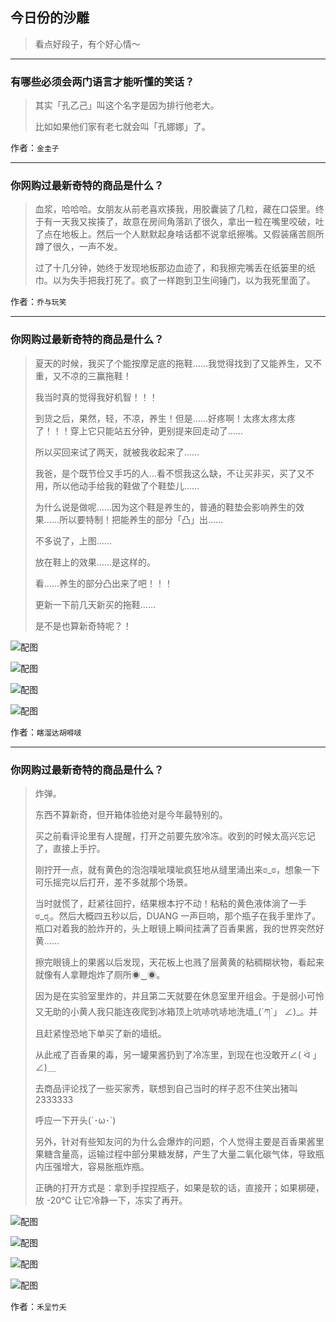 ## 今日份的沙雕

> 看点好段子，有个好心情～


 
---

### 有哪些必须会两门语言才能听懂的笑话？

> 其实「孔乙己」叫这个名字是因为排行他老大。
> 
> 比如如果他们家有老七就会叫「孔娜娜」了。


作者：`金圭子`

---

### 你网购过最新奇特的商品是什么？

> 血浆，哈哈哈。女朋友从前老喜欢揍我，用胶囊装了几粒，藏在口袋里。终于有一天我又挨揍了，故意在房间角落趴了很久，拿出一粒在嘴里咬破，吐了点在地板上。然后一个人默默起身啥话都不说拿纸擦嘴。又假装痛苦厕所蹲了很久，一声不发。
> 
> 过了十几分钟，她终于发现地板那边血迹了，和我擦完嘴丢在纸篓里的纸巾。以为失手把我打死了。疯了一样跑到卫生间锤门，以为我死里面了。


作者：`乔与玩笑`

---

### 你网购过最新奇特的商品是什么？

> 夏天的时候，我买了个能按摩足底的拖鞋……我觉得找到了又能养生，又不重，又不凉的三赢拖鞋！
> 
> 我当时真的觉得我好机智！！！
> 
> 到货之后，果然，轻，不凉，养生！但是……好疼啊！太疼太疼太疼了！！！穿上它只能站五分钟，更别提来回走动了……
> 
> 所以买回来试了两天，就被我收起来了……
> 
> 我爸，是个既节俭又手巧的人…看不惯我这么缺，不让买非买，买了又不用，所以他动手给我的鞋做了个鞋垫儿……
> 
> 为什么说是做呢……因为这个鞋是养生的，普通的鞋垫会影响养生的效果……所以要特制！把能养生的部分「凸」出……
> 
> 不多说了，上图……
> 
> 放在鞋上的效果……是这样的。
> 
> 看……养生的部分凸出来了吧！！！
> 
> 更新一下前几天新买的拖鞋……
> 
> 是不是也算新奇特呢？！



![配图](http://pic2.zhimg.com/70/v2-e344699bac8aec88d0a18c149e543f19_b.jpg)



![配图](http://pic2.zhimg.com/70/v2-3e88e1b510b2c1a7bae101f52afde3b1_b.jpg)



![配图](http://pic1.zhimg.com/70/v2-e7b039e4b5a8e6bdd3970c60d4755350_b.jpg)



![配图](http://pic2.zhimg.com/70/v2-9492f7bd06d2d011176945227528234d_b.jpg)


作者：`瞎溜达胡嘚啵`

---

### 你网购过最新奇特的商品是什么？

> 炸弹。
> 
> 东西不算新奇，但开箱体验绝对是今年最特别的。
> 
> 买之前看评论里有人提醒，打开之前要先放冷冻。收到的时候太高兴忘记了，直接上手拧。
> 
> 刚拧开一点，就有黄色的泡泡噗呲噗呲疯狂地从缝里涌出来ಠ_ಠ，想象一下可乐摇完以后打开，差不多就那个场景。
> 
> 当时就慌了，赶紧往回拧，结果根本拧不动！粘粘的黄色液体淌了一手ಠ_ರೃ。然后大概四五秒以后，DUANG 一声巨响，那个瓶子在我手里炸了。瓶口对着我的脸炸开的，头上眼镜上瞬间挂满了百香果酱，我的世界突然好黄......
> 
> 擦完眼镜上的果酱以后发现，天花板上也溅了层黄黄的粘稠糊状物，看起来就像有人拿鞭炮炸了厕所◉‿◉。
> 
> 因为是在实验室里炸的，并且第二天就要在休息室里开组会。于是弱小可怜又无助的小黄人我只能连夜爬到冰箱顶上吭哧吭哧地洗墙_(´ཀ`」 ∠)_。并且赶紧惶恐地下单买了新的墙纸。
> 
> 从此戒了百香果的毒，另一罐果酱扔到了冷冻里，到现在也没敢开∠( ᐛ 」∠)＿
> 
> 去商品评论找了一些买家秀，联想到自己当时的样子忍不住笑出猪叫2333333
> 
> 呼应一下开头(´･ω･`)
> 
> 另外，针对有些知友问的为什么会爆炸的问题，个人觉得主要是百香果酱里果糖含量高，运输过程中部分果糖发酵，产生了大量二氧化碳气体，导致瓶内压强增大，容易胀瓶炸瓶。
> 
> 正确的打开方式是：拿到手捏捏瓶子，如果是软的话，直接开；如果梆硬，放 -20℃ 让它冷静一下，冻实了再开。



![配图](http://pic3.zhimg.com/70/v2-7f947e9790050df9deecd42853f44826_b.jpg)



![配图](http://pic4.zhimg.com/70/v2-d2cdfc422d1e40dcdafe49cab04540bf_b.jpg)



![配图](http://pic3.zhimg.com/70/v2-d1c4d71636cdabbf344cee512c7b7ace_b.jpg)



![配图](http://pic4.zhimg.com/70/v2-8fcfc79bd5a8f48856c2dc4ae8318ea3_b.jpg)


作者：`禾呈竹夭`